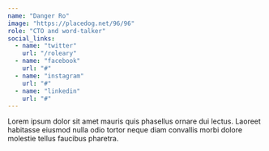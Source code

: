 ```yaml
---
name: "Danger Ro"
image: "https://placedog.net/96/96"
role: "CTO and word-talker"
social_links:
  - name: "twitter"
    url: "/roleary"
  - name: "facebook"
    url: "#"
  - name: "instagram"
    url: "#"
  - name: "linkedin"
    url: "#"
---
```

Lorem ipsum dolor sit amet mauris quis phasellus ornare dui lectus. Laoreet habitasse eiusmod nulla odio tortor neque diam convallis morbi dolore molestie tellus faucibus pharetra.